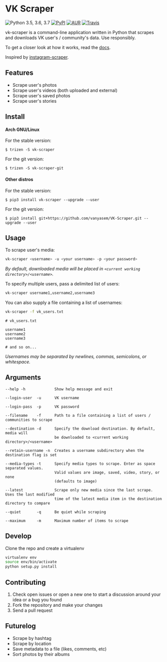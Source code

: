 VK Scraper
==========
![Python 3.5, 3.6, 3.7](https://img.shields.io/pypi/pyversions/vk_scraper.svg)
[![PyPI](https://img.shields.io/pypi/v/vk-scraper.svg)](https://pypi.python.org/pypi/VK-Scraper)
[![AUR](https://repology.org/badge/version-for-repo/aur/vk-scraper.svg)](https://aur.archlinux.org/packages/vk-scraper)
[![Travis](https://img.shields.io/travis/vanyasem/VK-Scraper.svg)](https://travis-ci.org/vanyasem/VK-Scraper)

vk-scraper is a command-line application written in Python that scrapes and downloads VK user's / community's data. Use responsibly.

To get a closer look at how it works, read the [docs](DOCS.md).

Inspired by [instagram-scraper](https://github.com/rarcega/instagram-scraper).

Features
--------
- Scrape user's photos
- Scrape user's videos (both uploaded and external)
- Scrape user's saved photos
- Scrape user's stories

Install
-------

#### Arch GNU/Linux
For the stable version:

    $ trizen -S vk-scraper

For the git version:

    $ trizen -S vk-scraper-git

#### Other distros
For the stable version:

    $ pip3 install vk-scraper --upgrade --user

For the git version:

    $ pip3 install git+https://github.com/vanyasem/VK-Scraper.git --upgrade --user

Usage
-----
To scrape user's media:
```bash
vk-scraper <username> -u <your username> -p <your password>
```
*By default, downloaded media will be placed in `<current working directory>/<username>`.*

To specify multiple users, pass a delimited list of users:
```bash
vk-scraper username1,username2,username3
```

You can also supply a file containing a list of usernames:
```bash
vk-scraper -f vk_users.txt
```

```
# vk_users.txt

username1
username2
username3

# and so on...
```
*Usernames may be separated by newlines, commas, semicolons, or whitespace.*

Arguments
---------
```
--help -h             Show help message and exit

--login-user  -u      VK username

--login-pass  -p      VK password

--filename    -f      Path to a file containing a list of users / communities to scrape

--destination -d      Specify the download destination. By default, media will
                      be downloaded to <current working directory>/<username>

--retain-username -n  Creates a username subdirectory when the destination flag is set

--media-types -t      Specify media types to scrape. Enter as space separated values.
                      Valid values are image, saved, video, story, or none
                      (defaults to image)

--latest              Scrape only new media since the last scrape. Uses the last modified
                      time of the latest media item in the destination directory to compare

--quiet       -q      Be quiet while scraping

--maximum     -m      Maximum number of items to scrape
```

Develop
-------
Clone the repo and create a virtualenv
```bash
virtualenv env
source env/bin/activate
python setup.py install
```

Contributing
------------
1. Check open issues or open a new one to start a discussion around
   your idea or a bug you found
2. Fork the repository and make your changes
3. Send a pull request

Futurelog
---------
- Scrape by hashtag
- Scrape by location
- Save metadata to a file (likes, comments, etc)
- Sort photos by their albums
